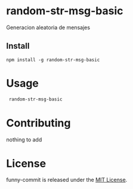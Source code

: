 # random-str-msg-basic
Generacion aleatoria de mensajes

## Install

```npm
npm install -g random-str-msg-basic
```

# Usage

```bash
 random-str-msg-basic
```

# Contributing

nothing to add

# License

funny-commit is released under the [MIT License](https://opensource.org/licenses/MIT).